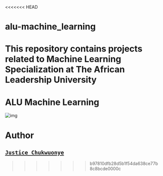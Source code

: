 <<<<<<< HEAD
# alu-machine_learning
This repository contains projects related to Machine Learning Specialization at The African Leadership University
=======
# ALU Machine Learning

![img](https://start.alueducation.com/resource/1568810909000/AluLogoForAdmissions)


# Author

## [`Justice Chukwuonye`](https://www.linkedin.com/in/justice-chukwuonye-a93372279/)
>>>>>>> b97810dfb28d5b1f54da638ce77b8c8bcde0000c
